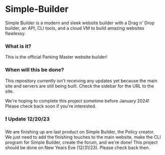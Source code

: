 # Simple-Builder
Simple Builder is a modern and sleek website builder with a Drag n' Drop builder, an API, CLI tools, and a cloud VM to build amazing websites flawlessy.

### What is it?
This is the official Parking Master website builder!

### When will this be done?
This repository currently isn't receiving any updates yet because the main site and servers are still being built. Check the sidebar for the URL to the site.

We're hoping to complete this project sometime before January 2024! Please check back soon if you're interested.

### ❗ Update 12/20/23
We are finishing up are last product on Simple Builder, the Policy creator. We just need to add the finishing touches to the main website, make the CLI program for Simple Builder, create the forum, and we're done! This project should be done on New Years Eve (12/31/23). Please check back then.
